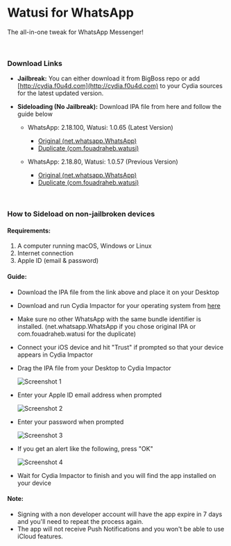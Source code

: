 # Watusi for WhatsApp

The all-in-one tweak for WhatsApp Messenger!

&nbsp;

### Download Links

* **Jailbreak:** You can either download it from BigBoss repo or add [http://cydia.f0u4d.com](http://cydia.f0u4d.com) to your Cydia sources for the latest updated version.
* **Sideloading (No Jailbreak):** Download IPA file from here and follow the guide below 

  * WhatsApp: 2.18.100, Watusi: 1.0.65 (Latest Version)
      * [Original (net.whatsapp.WhatsApp)](https://mega.nz/#!cXIRUAoK!bezrnAX04O1xspDcUIhwFGPC_arZCB8By2BmVCyYJcs) 
      * [Duplicate (com.fouadraheb.watusi)](https://mega.nz/#!0aJiQQhL!kYcW0ZtEzkHpQg6mIl8O4i6pZMAozU_Dj1x5al7vqG4) 
  
   * WhatsApp: 2.18.80, Watusi: 1.0.57 (Previous Version)
       * [Original (net.whatsapp.WhatsApp)](https://mega.nz/#!pGoEAQQZ!lH5RgRD-vD-I2Le58i-zpQltGr0eRGm4ygApTi1KoTU) 
       * [Duplicate (com.fouadraheb.watusi)](https://mega.nz/#!ACpUhIhB!swwedX5Z62h69114g5id9W8b_kmZ4YZ9ecGYAI5Qumo) 

&nbsp;

### How to Sideload on non-jailbroken devices

#### Requirements:

1. A computer running macOS, Windows or Linux
2. Internet connection
3. Apple ID (email & password)

#### Guide:

* Download the IPA file from the link above and place it on your Desktop

* Download and run Cydia Impactor for your operating system from [here](http://www.cydiaimpactor.com)

* Make sure no other WhatsApp with the same bundle identifier is installed. (net.whatsapp.WhatsApp if you chose original IPA or com.fouadraheb.watusi for the duplicate)

* Connect your iOS device and hit "Trust" if prompted so that your device appears in Cydia Impactor

* Drag the IPA file from your Desktop to Cydia Impactor

  
  ![Screenshot 1](https://raw.githubusercontent.com/FouadRaheb/Watusi-for-WhatsApp/master/images/1.png "Screenshot 1")

* Enter your Apple ID email address when prompted 



  ![Screenshot 2](https://raw.githubusercontent.com/FouadRaheb/Watusi-for-WhatsApp/master/images/2.png "Screenshot 2")

* Enter your password when prompted 



  ![Screenshot 3](https://raw.githubusercontent.com/FouadRaheb/Watusi-for-WhatsApp/master/images/3.png "Screenshot 3")

* If you get an alert like the following, press "OK"


  ![Screenshot 4](https://raw.githubusercontent.com/FouadRaheb/Watusi-for-WhatsApp/master/images/4.png "Screenshot 4")

* Wait for Cydia Impactor to finish and you will find the app installed on your device

#### Note:

* Signing with a non developer account will have the app expire in 7 days and you'll need to repeat the process again.
* The app will not receive Push Notifications and you won't be able to use iCloud features.
